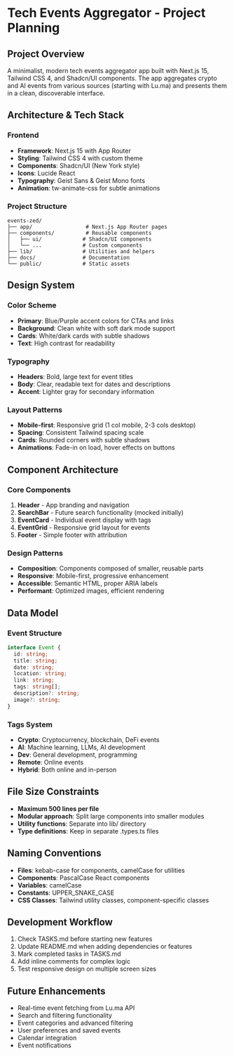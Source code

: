 # Tech Events Aggregator - Project Planning

## Project Overview
A minimalist, modern tech events aggregator app built with Next.js 15, Tailwind CSS 4, and Shadcn/UI components. The app aggregates crypto and AI events from various sources (starting with Lu.ma) and presents them in a clean, discoverable interface.

## Architecture & Tech Stack

### Frontend
- **Framework**: Next.js 15 with App Router
- **Styling**: Tailwind CSS 4 with custom theme
- **Components**: Shadcn/UI (New York style)
- **Icons**: Lucide React
- **Typography**: Geist Sans & Geist Mono fonts
- **Animation**: tw-animate-css for subtle animations

### Project Structure
```
events-zed/
├── app/                 # Next.js App Router pages
├── components/          # Reusable components
│   ├── ui/             # Shadcn/UI components
│   └── ...             # Custom components
├── lib/                # Utilities and helpers
├── docs/               # Documentation
└── public/             # Static assets
```

## Design System

### Color Scheme
- **Primary**: Blue/Purple accent colors for CTAs and links
- **Background**: Clean white with soft dark mode support
- **Cards**: White/dark cards with subtle shadows
- **Text**: High contrast for readability

### Typography
- **Headers**: Bold, large text for event titles
- **Body**: Clear, readable text for dates and descriptions
- **Accent**: Lighter gray for secondary information

### Layout Patterns
- **Mobile-first**: Responsive grid (1 col mobile, 2-3 cols desktop)
- **Spacing**: Consistent Tailwind spacing scale
- **Cards**: Rounded corners with subtle shadows
- **Animations**: Fade-in on load, hover effects on buttons

## Component Architecture

### Core Components
1. **Header** - App branding and navigation
2. **SearchBar** - Future search functionality (mocked initially)
3. **EventCard** - Individual event display with tags
4. **EventGrid** - Responsive grid layout for events
5. **Footer** - Simple footer with attribution

### Design Patterns
- **Composition**: Components composed of smaller, reusable parts
- **Responsive**: Mobile-first, progressive enhancement
- **Accessible**: Semantic HTML, proper ARIA labels
- **Performant**: Optimized images, efficient rendering

## Data Model

### Event Structure
```typescript
interface Event {
  id: string;
  title: string;
  date: string;
  location: string;
  link: string;
  tags: string[];
  description?: string;
  image?: string;
}
```

### Tags System
- **Crypto**: Cryptocurrency, blockchain, DeFi events
- **AI**: Machine learning, LLMs, AI development
- **Dev**: General development, programming
- **Remote**: Online events
- **Hybrid**: Both online and in-person

## File Size Constraints
- **Maximum 500 lines per file**
- **Modular approach**: Split large components into smaller modules
- **Utility functions**: Separate into lib/ directory
- **Type definitions**: Keep in separate .types.ts files

## Naming Conventions
- **Files**: kebab-case for components, camelCase for utilities
- **Components**: PascalCase React components
- **Variables**: camelCase
- **Constants**: UPPER_SNAKE_CASE
- **CSS Classes**: Tailwind utility classes, component-specific classes

## Development Workflow
1. Check TASKS.md before starting new features
2. Update README.md when adding dependencies or features
3. Mark completed tasks in TASKS.md
4. Add inline comments for complex logic
5. Test responsive design on multiple screen sizes

## Future Enhancements
- Real-time event fetching from Lu.ma API
- Search and filtering functionality
- Event categories and advanced filtering
- User preferences and saved events
- Calendar integration
- Event notifications
